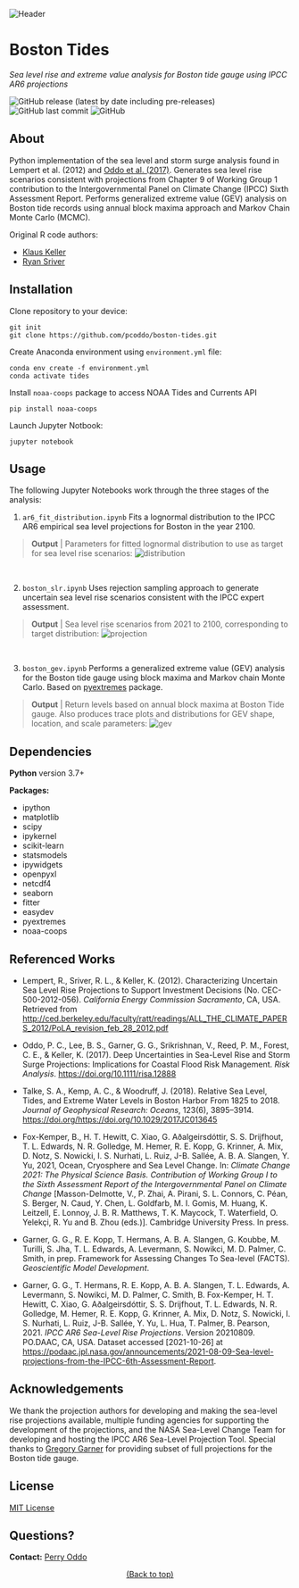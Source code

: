 <!-- Header -->
![Header](https://raw.githubusercontent.com/pcoddo/boston-tides/main/img/header.png)

# **Boston Tides**
</p>
<p align="left">
    <em>Sea level rise and extreme value analysis for Boston tide gauge using IPCC AR6 projections</em>
</p>

<!-- Badges -->
![GitHub release (latest by date including pre-releases)](https://img.shields.io/github/v/release/pcoddo/boston-tides?include_prereleases)
![GitHub last commit](https://img.shields.io/github/last-commit/pcoddo/boston-tides)
![GitHub](https://img.shields.io/github/license/pcoddo/boston-tides)

## About
Python implementation of the sea level and storm surge analysis found in Lempert et al. (2012) and [Oddo et al. (2017)](https://onlinelibrary.wiley.com/doi/full/10.1111/risa.12888). Generates sea level rise scenarios consistent with projections from Chapter 9 of Working Group 1 contribution to the Intergovernmental Panel on Climate Change (IPCC) Sixth Assessment Report. Performs generalized extreme value (GEV) analysis on Boston tide records using annual block maxima approach and Markov Chain Monte Carlo (MCMC).

Original R code authors:
- [Klaus Keller ](https://personal.ems.psu.edu/~kzk10/)
- [Ryan Sriver](https://atmos.illinois.edu/directory/profile/rsriver)

## Installation

Clone repository to your device:
```shell
git init
git clone https://github.com/pcoddo/boston-tides.git
```
Create Anaconda environment using `environment.yml` file:
```shell
conda env create -f environment.yml
conda activate tides
```
Install `noaa-coops` package to access NOAA Tides and Currents API
```
pip install noaa-coops
```
Launch Jupyter Notbook:
```shell
jupyter notebook
```

## Usage
The following Jupyter Notebooks work through the three stages of the analysis:

1. `ar6_fit_distribution.ipynb` Fits a lognormal distribution to the IPCC AR6 empirical sea level projections for Boston in the year 2100.

> **Output** | Parameters for fitted lognormal distribution to use as target for sea level rise scenarios:
![distribution](https://raw.githubusercontent.com/pcoddo/boston-tides/main/img/distribution.png)

<br />

2. `boston_slr.ipynb` Uses rejection sampling approach to generate uncertain sea level rise scenarios consistent with the IPCC expert assessment.

> **Output** | Sea level rise scenarios from 2021 to 2100, corresponding to target distribution:
![projection](https://raw.githubusercontent.com/pcoddo/boston-tides/main/img/projection.png)

<br />

3. `boston_gev.ipynb` Performs a generalized extreme value (GEV) analysis for the Boston tide gauge using block maxima and Markov chain Monte Carlo. Based on [pyextremes](https://github.com/georgebv/pyextremes) package.

> **Output** | Return levels based on annual block maxima at Boston Tide gauge. Also produces trace plots and distributions for GEV shape, location, and scale parameters:
![gev](https://raw.githubusercontent.com/pcoddo/boston-tides/main/img/gev.png)

## Dependencies
**Python** version 3.7+

**Packages:**
  - ipython
  - matplotlib
  - scipy
  - ipykernel
  - scikit-learn
  - statsmodels
  - ipywidgets
  - openpyxl
  - netcdf4
  - seaborn
  - fitter
  - easydev
  - pyextremes
  - noaa-coops
  
## Referenced Works
- Lempert, R., Sriver, R. L., & Keller, K. (2012). Characterizing Uncertain Sea Level Rise Projections to Support Investment Decisions (No. CEC-500-2012-056). *California Energy Commission Sacramento*, CA, USA. Retrieved from http://ced.berkeley.edu/faculty/ratt/readings/ALL_THE_CLIMATE_PAPERS_2012/PoLA_revision_feb_28_2012.pdf

- Oddo, P. C., Lee, B. S., Garner, G. G., Srikrishnan, V., Reed, P. M., Forest, C. E., & Keller, K. (2017). Deep Uncertainties in Sea-Level Rise and Storm Surge Projections: Implications for Coastal Flood Risk Management. *Risk Analysis*. https://doi.org/10.1111/risa.12888


- Talke, S. A., Kemp, A. C., & Woodruff, J. (2018). Relative Sea Level, Tides, and Extreme Water Levels in Boston Harbor From 1825 to 2018. *Journal of Geophysical Research: Oceans*, 123(6), 3895–3914. https://doi.org/https://doi.org/10.1029/2017JC013645

- Fox-Kemper, B., H. T. Hewitt, C. Xiao, G. Aðalgeirsdóttir, S. S. Drijfhout, T. L. Edwards, N. R. Golledge, M. Hemer, R. E. Kopp, G. Krinner, A. Mix, D. Notz, S. Nowicki, I. S. Nurhati, L. Ruiz, J-B. Sallée, A. B. A. Slangen, Y. Yu, 2021, Ocean, Cryosphere and Sea Level Change. In: *Climate Change 2021: The Physical Science Basis. Contribution of Working Group I to the Sixth Assessment Report of the Intergovernmental Panel on Climate Change* [Masson-Delmotte, V., P. Zhai, A. Pirani, S. L. Connors, C. Péan, S. Berger, N. Caud, Y. Chen, L. Goldfarb, M. I. Gomis, M. Huang, K. Leitzell, E. Lonnoy, J. B. R. Matthews, T. K. Maycock, T. Waterfield, O. Yelekçi, R. Yu and B. Zhou (eds.)]. Cambridge University Press. In press.

- Garner, G. G., R. E. Kopp, T. Hermans, A. B. A. Slangen, G. Koubbe, M. Turilli, S. Jha, T. L. Edwards, A. Levermann, S. Nowikci, M. D. Palmer, C. Smith, in prep. Framework for Assessing Changes To Sea-level (FACTS). *Geoscientific Model Development*.

- Garner, G. G., T. Hermans, R. E. Kopp, A. B. A. Slangen, T. L. Edwards, A. Levermann, S. Nowikci, M. D. Palmer, C. Smith, B. Fox-Kemper, H. T. Hewitt, C. Xiao, G. Aðalgeirsdóttir, S. S. Drijfhout, T. L. Edwards, N. R. Golledge, M. Hemer, R. E. Kopp, G. Krinner, A. Mix, D. Notz, S. Nowicki, I. S. Nurhati, L. Ruiz, J-B. Sallée, Y. Yu, L. Hua, T. Palmer, B. Pearson, 2021. *IPCC AR6 Sea-Level Rise Projections*. Version 20210809. PO.DAAC, CA, USA. Dataset accessed [2021-10-26] at https://podaac.jpl.nasa.gov/announcements/2021-08-09-Sea-level-projections-from-the-IPCC-6th-Assessment-Report.

## Acknowledgements
We thank the projection authors for developing and making the sea-level rise projections available, multiple funding agencies for supporting the development of the projections, and the NASA Sea-Level Change Team for developing and hosting the IPCC AR6 Sea-Level Projection Tool. Special thanks to [Gregory Garner](https://sites.google.com/site/gggarner121) for providing subset of full projections for the Boston tide gauge.

## License
[MIT License](https://opensource.org/licenses/MIT)

## Questions?
**Contact:** [Perry Oddo](https://perryoddo.com/#contact)


<p align="center">
  <a href="#boston-tides">(Back to top)</a>
</p>
